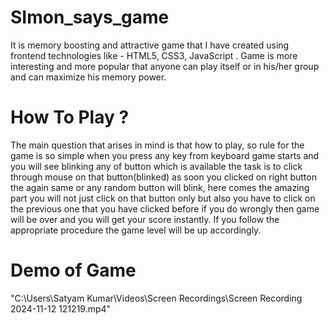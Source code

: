# SImon_says_game
It is memory boosting and attractive game that I have created using frontend technologies like - HTML5, CSS3, JavaScript . Game is more interesting and more popular that anyone can play itself or in his/her group and can maximize his memory power.

# How To Play ?
The main question that arises in mind is that how to play, so rule for the game is so simple when you press any key from keyboard game starts and you will see blinking any of button which is available the task is to click through mouse on that button(blinked) as soon you clicked on right button the again same or any random button will blink, here comes the amazing part you will not just click on that button only but also you have to click on the previous one that you have clicked before if you do wrongly then game will be over and you will get your score instantly.
If you follow the appropriate procedure the game level will be up accordingly.

# Demo of Game
"C:\Users\Satyam Kumar\Videos\Screen Recordings\Screen Recording 2024-11-12 121219.mp4"
